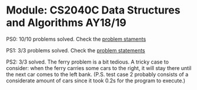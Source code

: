 Module: CS2040C Data Structures and Algorithms AY18/19
================
PS0: 10/10 problems solved. Check the [problem staments](https://nus.kattis.com/sessions/ex9sme )

PS1: 3/3 problems solved. Check the [problem statements](https://nus.kattis.com/sessions/tm8b74)

PS2: 3/3 solved. The ferry problem is a bit tedious. A tricky case to consider: when the ferry carries some cars to the right, it will stay there until the next car comes to the left bank. (P.S. test case 2 probably consists of a considerate amount of cars since it took 0.2s for the program to execute.)

